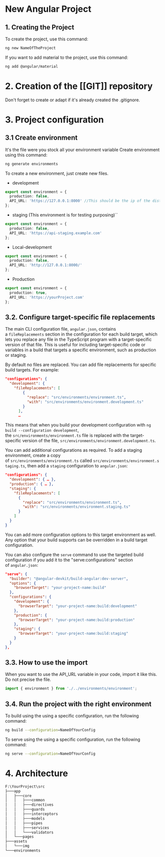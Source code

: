 # New Angular Project
##  1. Creating the Project

To create the project, use this command: 
```bash
ng new NameOfTheProject
```

If you want to add material to the project, use this command: 
```bash
ng add @angular/material
```

# 2. Creation of the [[GIT]] repository

Don't forget to create or adapt if it's already created the .gitignore.

# 3. Project configuration

## 3.1 Create environment

It's the file were you stock all your environment variable
Create environment using this command:
```bash
ng generate environments
```

To create a new environment, just create new files.

- development
```ts
export const environment = {
  production: false,
  API_URL: 'https://127.0.0.1:8000' //This should be the ip of the distant server
};
```

- staging (This environment is for testing purposing)``
```ts
export const environment = {
  production: false,
  API_URL: 'https://api-staging.example.com'
};
```

- Local-development 
```ts
export const environment = {
  production: false,
  API_URL: 'http://127.0.0.1:8000/'
};
```

- Production
```ts 
export const environment = {
  production: true,
  API_URL: 'https://yourProject.com' 
};
```

## 3.2. Configure target-specific file replacements

The main CLI configuration file, `angular.json`, contains a `fileReplacements` section in the configuration for each build target, which lets you replace any file in the TypeScript program with a target-specific version of that file. This is useful for including target-specific code or variables in a build that targets a specific environment, such as production or staging.

By default no files are replaced. You can add file replacements for specific build targets. For example:
```json
"configurations": {
  "development": {
    "fileReplacements": [
        {
          "replace": "src/environments/environment.ts",
          "with": "src/environments/environment.development.ts"
        }
      ],
      …
```

This means that when you build your development configuration with `ng build --configuration development`, the `src/environments/environment.ts` file is replaced with the target-specific version of the file, `src/environments/environment.development.ts`.

You can add additional configurations as required. To add a staging environment, create a copy of `src/environments/environment.ts` called `src/environments/environment.staging.ts`, then add a `staging` configuration to `angular.json`:

```json
"configurations": {
  "development": { … },
  "production": { … },
  "staging": {
    "fileReplacements": [
      {
        "replace": "src/environments/environment.ts",
        "with": "src/environments/environment.staging.ts"
      }
    ]
  }
}
```

You can add more configuration options to this target environment as well. Any option that your build supports can be overridden in a build target configuration.

You can also configure the `serve` command to use the targeted build configuration if you add it to the "serve:configurations" section of `angular.json`:

```json
"serve": {
  "builder": "@angular-devkit/build-angular:dev-server",
  "options": {
    "browserTarget": "your-project-name:build"
  },
  "configurations": {
    "development": {
      "browserTarget": "your-project-name:build:development"
    },
    "production": {
      "browserTarget": "your-project-name:build:production"
    },
    "staging": {
      "browserTarget": "your-project-name:build:staging"
    }
  }
},
```

## 3.3. How to use the import

When you want to use the API_URL variable in your code, import it like this. Do not precise the file. 

``` ts
import { environment } from './../environments/environment';
```


## 3.4. Run the project with the right environment


To build using the using a specific configuration, run the following command:

```bash
ng build --configuration=NameOfYourConfig
```


To serve using the using a specific configuration, run the following command:

```bash
ng serve --configuration=NameOfYourConfig
```


# 4. Architecture

```bash
F:\YourProject\src
├───app
│   ├───core
│   │   ├───common
│   │   ├───directives
│   │   ├───guards
│   │   ├───interceptors
│   │   ├───models
│   │   ├───pipes
│   │   ├───services
│   │   └───validators
│   └───pages
├───assets
│   └───img
└───environments
```

